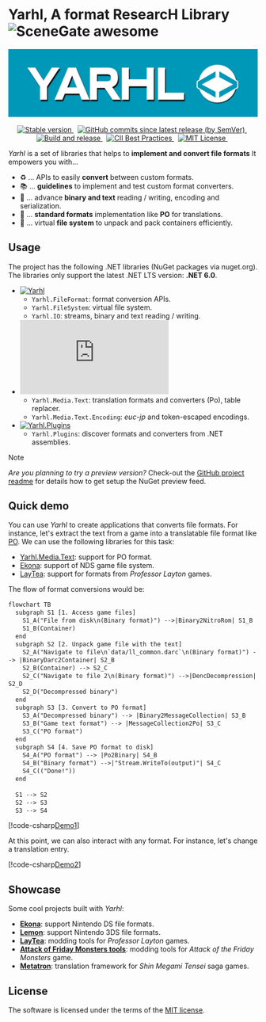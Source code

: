 # Yarhl, A format ResearcH Library ![SceneGate awesome](https://img.shields.io/badge/SceneGate-awesome%20%F0%9F%95%B6-blue?logo=csharp)

![Yarhl logo](./images/logo-large.png)

<!-- markdownlint-disable MD033 -->
<p align="center">
  <a href="https://www.nuget.org/packages?q=Yarhl">
    <img
      alt="Stable version"
      src="https://img.shields.io/nuget/v/Yarhl?label=Stable"
    />
  </a>
  &nbsp;
  <a href="https://dev.azure.com/SceneGate/SceneGate/_packaging?_a=feed&feed=SceneGate-Preview">
    <img
      alt="GitHub commits since latest release (by SemVer)"
      src="https://img.shields.io/github/commits-since/SceneGate/Yarhl/latest?sort=semver"
    />
  </a>
  &nbsp;
  <a href="https://github.com/SceneGate/Yarhl/workflows/Build%20and%20release">
    <img
      alt="Build and release"
      src="https://github.com/SceneGate/Yarhl/workflows/Build%20and%20release/badge.svg?branch=develop"
    />
  </a>
  &nbsp;
  <a href="https://bestpractices.coreinfrastructure.org/projects/2919">
    <img
      alt="CII Best Practices"
      src="https://bestpractices.coreinfrastructure.org/projects/2919/badge"
    />
  </a>
  &nbsp;
  <a href="https://choosealicense.com/licenses/mit/">
    <img
      alt="MIT License"
      src="https://img.shields.io/badge/license-MIT-blue.svg?style=flat"
    />
  </a>
  &nbsp;
</p>

_Yarhl_ is a set of libraries that helps to **implement and convert file
formats** It empowers you with...

- ♻️ ... APIs to easily **convert** between custom formats.
- 📚 ... **guidelines** to implement and test custom format converters.
- 🔢 ... advance **binary and text** reading / writing, encoding and
  serialization.
- 📃 ... **standard formats** implementation like **PO** for translations.
- 📂 ... virtual **file system** to unpack and pack containers efficiently.

## Usage

The project has the following .NET libraries (NuGet packages via nuget.org). The
libraries only support the latest .NET LTS version: **.NET 6.0**.

- [![Yarhl](https://img.shields.io/nuget/v/Yarhl?label=Yarhl&logo=nuget)](https://www.nuget.org/packages/Yarhl)
  - `Yarhl.FileFormat`: format conversion APIs.
  - `Yarhl.FileSystem`: virtual file system.
  - `Yarhl.IO`: streams, binary and text reading / writing.
- [![Yarhl.Media.Text](https://img.shields.io/nuget/v/Yarhl.Media.Text?label=Yarhl.Media.Text&logo=nuget)](https://www.nuget.org/packages/Yarhl.Media.Text)
  - `Yarhl.Media.Text`: translation formats and converters (Po), table replacer.
  - `Yarhl.Media.Text.Encoding`: _euc-jp_ and token-escaped encodings.
- [![Yarhl.Plugins](https://img.shields.io/nuget/v/Yarhl.Plugins?label=Yarhl.Plugins&logo=nuget)](https://www.nuget.org/packages/Yarhl.Plugins)
  - `Yarhl.Plugins`: discover formats and converters from .NET assemblies.

> [!NOTE]  
> _Are you planning to try a preview version?_ Check-out the
> [GitHub project readme](https://github.com/SceneGate/Yarhl#install) for
> details how to get setup the NuGet preview feed.

## Quick demo

You can use _Yarhl_ to create applications that converts file formats. For
instance, let's extract the text from a game into a translatable file format
like [PO](https://www.gnu.org/software/gettext/manual/html_node/PO-Files.html).
We can use the following libraries for this task:

- [Yarhl.Media.Text](./articles/media-text/po-format.md): support for PO format.
- [Ekona](https://github.com/SceneGate/Ekona/): support of NDS game file system.
- [LayTea](https://github.com/pleonex/LayTea): support for formats from
  _Professor Layton_ games.

The flow of format conversions would be:

```mermaid
flowchart TB
  subgraph S1 [1. Access game files]
    S1_A("File from disk\n(Binary format)") -->|Binary2NitroRom| S1_B
    S1_B(Container)
  end
  subgraph S2 [2. Unpack game file with the text]
    S2_A("Navigate to file\n`data/ll_common.darc`\n(Binary format)") --> |BinaryDarc2Container| S2_B
    S2_B(Container) --> S2_C
    S2_C("Navigate to file 2\n(Binary format)") -->|DencDecompression| S2_D
    S2_D("Decompressed binary")
  end
  subgraph S3 [3. Convert to PO format]
    S3_A("Decompressed binary") --> |Binary2MessageCollection| S3_B
    S3_B("Game text format") --> |MessageCollection2Po| S3_C
    S3_C("PO format")
  end
  subgraph S4 [4. Save PO format to disk]
    S4_A("PO format") --> |Po2Binary| S4_B
    S4_B("Binary format") -->|"Stream.WriteTo(output)"| S4_C
    S4_C(("Done!"))
  end

  S1 --> S2
  S2 --> S3
  S3 --> S4
```

[!code-csharp[Demo1](./../src/Yarhl.Examples/Introduction.cs?name=Demo1)]

At this point, we can also interact with any format. For instance, let's change
a translation entry.

[!code-csharp[Demo2](./../src/Yarhl.Examples/Introduction.cs?name=Demo2)]

## Showcase

Some cool projects built with _Yarhl_:

- [**Ekona**](https://scenegate.github.io/Ekona/): support Nintendo DS file
  formats.
- [**Lemon**](https://scenegate.github.io/Lemon/): support Nintendo 3DS file
  formats.
- [**LayTea**](https://www.pleonex.dev/LayTea/): modding tools for _Professor
  Layton_ games.
- [**Attack of Friday Monsters tools**](https://github.com/pleonex/AttackFridayMonsters):
  modding tools for _Attack of the Friday Monsters_ game.
- [**Metatron**](https://github.com/TraduSquare/Metatron): translation framework
  for _Shin Megami Tensei_ saga games.

## License

The software is licensed under the terms of the
[MIT license](https://choosealicense.com/licenses/mit/).
